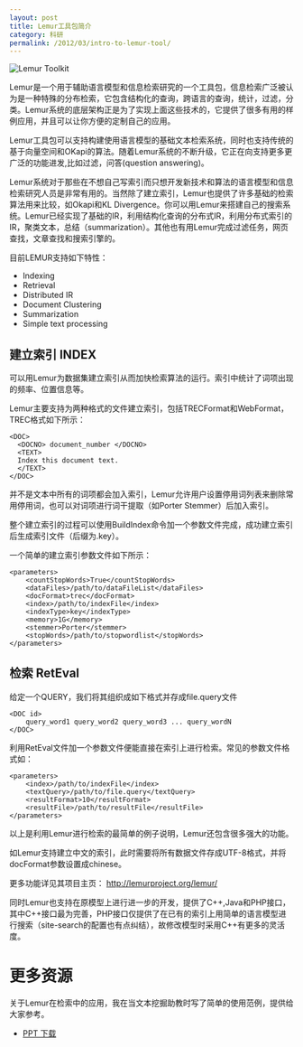 ```yaml
---
layout: post
title: Lemur工具包简介
category: 科研
permalink: /2012/03/intro-to-lemur-tool/
---
```


![Lemur Toolkit](http://qiangrw.github.io/images/lemur.gif "Lemur Toolkit")

Lemur是一个用于辅助语言模型和信息检索研究的一个工具包，信息检索广泛被认为是一种特殊的分布检索，它包含结构化的查询，跨语言的查询，统计，过滤，分类。Lemur系统的底层架构正是为了实现上面这些技术的，它提供了很多有用的样例应用，并且可以让你方便的定制自己的应用。

Lemur工具包可以支持构建使用语言模型的基础文本检索系统，同时也支持传统的基于向量空间和OKapi的算法。随着Lemur系统的不断升级，它正在向支持更多更广泛的功能进发,比如过滤，问答(question answering)。

Lemur系统对于那些在不想自己写索引而只想开发新技术和算法的语言模型和信息检索研究人员是非常有用的。当然除了建立索引，Lemur也提供了许多基础的检索算法用来比较，如Okapi和KL Divergence。你可以用Lemur来搭建自己的搜索系统。Lemur已经实现了基础的IR，利用结构化查询的分布式IR，利用分布式索引的IR，聚类文本，总结（summarization）。其他也有用Lemur完成过滤任务，网页查找，文章查找和搜索引擎的。

目前LEMUR支持如下特性：

* Indexing
* Retrieval
* Distributed IR
* Document Clustering
* Summarization
* Simple text processing

## 建立索引 INDEX
可以用Lemur为数据集建立索引从而加快检索算法的运行。索引中统计了词项出现的频率、位置信息等。

Lemur主要支持为两种格式的文件建立索引，包括TRECFormat和WebFormat，TREC格式如下所示：

	<DOC>
	  <DOCNO> document_number </DOCNO>
  	  <TEXT>
	  Index this document text.
	  </TEXT>
	</DOC>


并不是文本中所有的词项都会加入索引，Lemur允许用户设置停用词列表来删除常用停用词，也可以对词项进行词干提取（如Porter Stemmer）后加入索引。

整个建立索引的过程可以使用BuildIndex命令加一个参数文件完成，成功建立索引后生成索引文件（后缀为.key）。

一个简单的建立索引参数文件如下所示：

	<parameters>
		<countStopWords>True</countStopWords>
		<dataFiles>/path/to/dataFileList</dataFiles>
		<docFormat>trec</docFormat>
		<index>/path/to/indexFile</index>
		<indexType>key</indexType>
		<memory>1G</memory>
		<stemmer>Porter</stemmer>
		<stopWords>/path/to/stopwordlist</stopWords>
	</parameters>

## 检索 RetEval
给定一个QUERY，我们将其组织成如下格式并存成file.query文件


	<DOC id>
		query_word1 query_word2 query_word3 ... query_wordN
	</DOC>


利用RetEval文件加一个参数文件便能直接在索引上进行检索。常见的参数文件格式如：

	<parameters>
		<index>/path/to/indexFile</index>
		<textQuery>/path/to/file.query</textQuery>
		<resultFormat>10</resultFormat>
		<resultFile>/path/to/resultFile</resultFile>
	</parameters>
 

以上是利用Lemur进行检索的最简单的例子说明，Lemur还包含很多强大的功能。

如Lemur支持建立中文的索引，此时需要将所有数据文件存成UTF-8格式，并将docFormat参数设置成chinese。

更多功能详见其项目主页： http://lemurproject.org/lemur/

同时Lemur也支持在原模型上进行进一步的开发，提供了C++,Java和PHP接口，其中C++接口最为完善，PHP接口仅提供了在已有的索引上用简单的语言模型进行搜索（site-search的配置也有点纠结），故修改模型时采用C++有更多的灵活度。

# 更多资源
关于Lemur在检索中的应用，我在当文本挖掘助教时写了简单的使用范例，提供给大家参考。
* [PPT 下载](http://webkdd.org/archive/text-mining-14/assignment/download/assignment2/lemur_intro.qiang.pdf)
